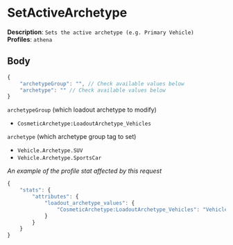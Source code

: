 # SetActiveArchetype

**Description**: `Sets the active archetype (e.g. Primary Vehicle)` \
**Profiles**: `athena`

## Body

```js
{
    "archetypeGroup": "", // Check available values below
    "archetype": "" // Check available values below
}
```

`archetypeGroup` (which loadout archetype to modify)
- `CosmeticArchetype:LoadoutArchetype_Vehicles`

`archetype` (which archetype group tag to set)
- `Vehicle.Archetype.SUV`
- `Vehicle.Archetype.SportsCar`

_An example of the profile stat affected by this request_

```js
{
    "stats": {
        "attributes": {
            "loadout_archetype_values": {
                "CosmeticArchetype:LoadoutArchetype_Vehicles": "Vehicle.Archetype.SportsCar"
            }
        }
    }
}
```
